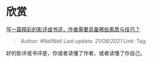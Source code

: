# 欣赏
[写一篇精彩的影评或书评，作者需要具备哪些素质与技巧？](https://www.zhihu.com/question/19716927/answer/12744207)

> Author: #NellNell
> Last update: *21/08/2021*
> Link:
> Tag:

好的影评或书评是，你或者读懂了作者，或者读懂了你自己。
